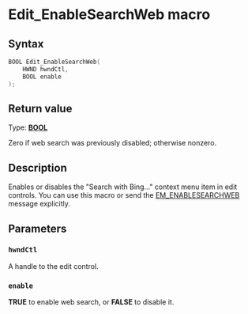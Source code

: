 # Edit_EnableSearchWeb macro

## Syntax

```cpp
BOOL Edit_EnableSearchWeb(
    HWND hwndCtl,
    BOOL enable
);
```

## Return value

Type: **[BOOL](https://learn.microsoft.com/windows/desktop/winprog/windows-data-types)**

Zero if web search was previously disabled; otherwise nonzero.

## Description

Enables or disables the "Search with Bing…" context menu item in edit controls. You can use this macro or send the [EM_ENABLESEARCHWEB](https://learn.microsoft.com/windows/desktop/controls/em-enablesearchweb) message explicitly.

## Parameters

### `hwndCtl`

A handle to the edit control.

### `enable`

**TRUE** to enable web search, or **FALSE** to disable it.